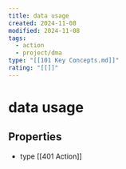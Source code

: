 ```yaml
---
title: data usage
created: 2024-11-08
modified: 2024-11-08
tags:
  - action
  - project/dma
type: "[[101 Key Concepts.md]]"
rating: "[[]]"
---
```

# data usage

## Properties
- type [[401 Action]]
